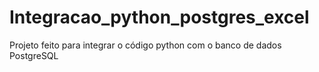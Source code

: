 # Integracao_python_postgres_excel
Projeto feito para integrar o código python com o banco de dados PostgreSQL
